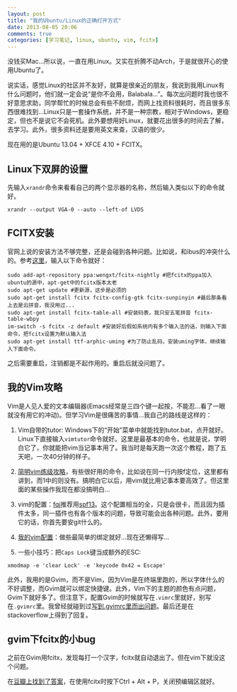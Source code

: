```yaml
---
layout: post
title: "我的Ubuntu/Linux的正确打开方式"
date: 2013-08-05 20:06
comments: true
categories: [学习笔记, linux, ubuntu, vim, fcitx]
---
```


没钱买Mac...所以说，一直在用Linux。又实在折腾不动Arch，于是就很开心的使用Ubuntu了。

说实话，感觉Linux的社区并不友好，就算是很亲近的朋友，我说到我用Linux有什么问题时，他们就一定会说“是你不会用，Balabala...”。每次出问题时我也很不好意思求助，同学帮忙的时候总会有些不耐烦，而网上找资料很耗时，而且很多东西很难找到...Linux只是一套操作系统，并不是一种宗教，相对于Windows，更稳定，但也不是说它不会死机。此外要想用好Linux，就要花出很多的时间去了解，去学习。此外，很多资料还是要用英文来查，汉语的很少。

现在用的是Ubuntu 13.04 + XFCE 4.10 + FCITX。

<!-- more -->

## Linux下双屏的设置

先输入`xrandr`命令来看看自己的两个显示器的名称，然后输入类似以下的命令就好。

```
xrandr --output VGA-0 --auto --left-of LVDS
```

## FCITX安装
官网上说的安装方法不够完整，还是会碰到各种问题。比如说，和ibus的冲突什么的。参考[这里](http://www.cnblogs.com/yuemengke/archive/2013/04/09/3010207.html)，输入以下命令就好：

```
sudo add-apt-repository ppa:wengxt/fcitx-nightly #把fcitx的ppa加入ubuntu的源中，apt-get中的fcitx版本太老
sudo apt-get update #更新源，这步是必须的
sudo apt-get install fcitx fcitx-config-gtk fcitx-sunpinyin #最后那条看上去是云拼音，我没用过...
sudo apt-get install fcitx-table-all #安装码表，我只安五笔拼音 fcitx-table-wbpy
im-switch -s fcitx -z default #安装好后假如系统内有多个输入法的话，则输入下面命令，把fcitx设置为默认输入法
sudo apt-get install ttf-arphic-uming #为了防止乱码，安装uming字体，继续输入下面命令。
```
之后需要重启，注销都是不起作用的。重启后就没问题了。

## 我的Vim攻略
Vim是人见人爱的文本编辑器(Emacs经常是三四个键一起按，不能忍...看了一眼就没有用它的冲动)。但学习Vim是很痛苦的事情...我自己的路线是这样的：

1. Vim自带的tutor: Windows下的“开始”菜单中就能找到tutor.bat，点开就好。Linux下直接输入`vimtutor`命令就好。这里是最基本的命令，也就是说，学明白它了，你就能把vim当记事本用了。我当时是每天跑一次这个教程，跑了五天吧，一次40分钟的样子。

2. [简明vim练级攻略](http://coolshell.cn/articles/5426.html)，有些很好用的命令，比如说在同一行内按f定位，这里都有讲到，而1中的则没有。搞明白它以后，用vim就比用记事本要高效了。但这里面的某些操作我现在都没搞明白...

3. vim的配置：[fqj](http://fqj.me)推荐用[spf13](https://github.com/spf13/spf13-vim)。这个配置相当的全，只是会很卡，而且因为插件太多，同一插件也有各个版本的问题，导致可能会出各种问题。此外，要用它的话，你首先要安git什么的。

4. [我的vim配置](https://github.com/guori12321/vim)：做些最简单的绑定就好...现在还懒得写...

5. 一些小技巧：把`Caps Lock`键当成额外的ESC:
```
xmodmap -e 'clear Lock' -e 'keycode 0x42 = Escape'
```

此外，我用的是Gvim，而不是Vim，因为Vim是在终端里跑的，所以字体什么的不好调整，而Gvim就可以绑定快捷键。此外，Vim下的主题的颜色有点问题，Gvim下就好多了。但注意下，配置Gvim的时候就写在`.vimrc`里就好，别写在`.gvimrc`里。我曾经就碰到过[写到.gvimrc里而出问题](http://www.v2ex.com/t/60346#reply4)。最后还是在stackoverflow上得到了回复。

## gvim下fcitx的小bug
之前在Gvim用fcitx，发现每打一个汉字，fcitx就自动退出了。但在vim下就没这个问题。

在[豆瓣上找到了答案](http://www.douban.com/group/topic/36307854/)，在使用fcitx时按下Ctrl + Alt + P，关闭预编辑区就好。

